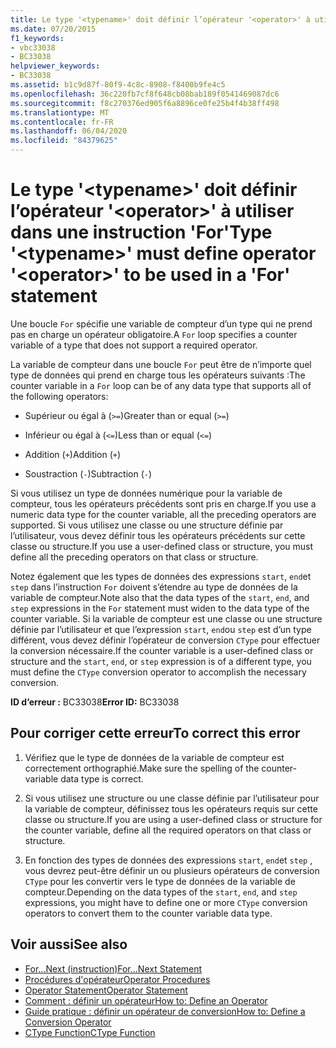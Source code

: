 ```yaml
---
title: Le type '<typename>' doit définir l’opérateur '<operator>' à utiliser dans une instruction 'For'
ms.date: 07/20/2015
f1_keywords:
- vbc33038
- BC33038
helpviewer_keywords:
- BC33038
ms.assetid: b1c9d87f-80f9-4c8c-8908-f8400b9fe4c5
ms.openlocfilehash: 36c220fb7cf8f648cb08bab189f0541469087dc6
ms.sourcegitcommit: f8c270376ed905f6a8896ce0fe25b4f4b38ff498
ms.translationtype: MT
ms.contentlocale: fr-FR
ms.lasthandoff: 06/04/2020
ms.locfileid: "84379625"
---
```

# <a name="type-typename-must-define-operator-operator-to-be-used-in-a-for-statement"></a><span data-ttu-id="da8e9-102">Le type '\<typename>' doit définir l’opérateur '\<operator>' à utiliser dans une instruction 'For'</span><span class="sxs-lookup"><span data-stu-id="da8e9-102">Type '\<typename>' must define operator '\<operator>' to be used in a 'For' statement</span></span>
<span data-ttu-id="da8e9-103">Une boucle `For` spécifie une variable de compteur d’un type qui ne prend pas en charge un opérateur obligatoire.</span><span class="sxs-lookup"><span data-stu-id="da8e9-103">A `For` loop specifies a counter variable of a type that does not support a required operator.</span></span>  
  
 <span data-ttu-id="da8e9-104">La variable de compteur dans une boucle `For` peut être de n’importe quel type de données qui prend en charge tous les opérateurs suivants :</span><span class="sxs-lookup"><span data-stu-id="da8e9-104">The counter variable in a `For` loop can be of any data type that supports all of the following operators:</span></span>  
  
- <span data-ttu-id="da8e9-105">Supérieur ou égal à (`>=`)</span><span class="sxs-lookup"><span data-stu-id="da8e9-105">Greater than or equal (`>=`)</span></span>  
  
- <span data-ttu-id="da8e9-106">Inférieur ou égal à (`<=`)</span><span class="sxs-lookup"><span data-stu-id="da8e9-106">Less than or equal (`<=`)</span></span>  
  
- <span data-ttu-id="da8e9-107">Addition (`+`)</span><span class="sxs-lookup"><span data-stu-id="da8e9-107">Addition (`+`)</span></span>  
  
- <span data-ttu-id="da8e9-108">Soustraction (`-`)</span><span class="sxs-lookup"><span data-stu-id="da8e9-108">Subtraction (`-`)</span></span>  
  
 <span data-ttu-id="da8e9-109">Si vous utilisez un type de données numérique pour la variable de compteur, tous les opérateurs précédents sont pris en charge.</span><span class="sxs-lookup"><span data-stu-id="da8e9-109">If you use a numeric data type for the counter variable, all the preceding operators are supported.</span></span> <span data-ttu-id="da8e9-110">Si vous utilisez une classe ou une structure définie par l’utilisateur, vous devez définir tous les opérateurs précédents sur cette classe ou structure.</span><span class="sxs-lookup"><span data-stu-id="da8e9-110">If you use a user-defined class or structure, you must define all the preceding operators on that class or structure.</span></span>  
  
 <span data-ttu-id="da8e9-111">Notez également que les types de données des expressions `start`, `end`et `step` dans l’instruction `For` doivent s’étendre au type de données de la variable de compteur.</span><span class="sxs-lookup"><span data-stu-id="da8e9-111">Note also that the data types of the `start`, `end`, and `step` expressions in the `For` statement must widen to the data type of the counter variable.</span></span> <span data-ttu-id="da8e9-112">Si la variable de compteur est une classe ou une structure définie par l’utilisateur et que l’expression `start`, `end`ou `step` est d’un type différent, vous devez définir l’opérateur de conversion `CType` pour effectuer la conversion nécessaire.</span><span class="sxs-lookup"><span data-stu-id="da8e9-112">If the counter variable is a user-defined class or structure and the `start`, `end`, or `step` expression is of a different type, you must define the `CType` conversion operator to accomplish the necessary conversion.</span></span>  
  
 <span data-ttu-id="da8e9-113">**ID d’erreur :** BC33038</span><span class="sxs-lookup"><span data-stu-id="da8e9-113">**Error ID:** BC33038</span></span>  
  
## <a name="to-correct-this-error"></a><span data-ttu-id="da8e9-114">Pour corriger cette erreur</span><span class="sxs-lookup"><span data-stu-id="da8e9-114">To correct this error</span></span>  
  
1. <span data-ttu-id="da8e9-115">Vérifiez que le type de données de la variable de compteur est correctement orthographié.</span><span class="sxs-lookup"><span data-stu-id="da8e9-115">Make sure the spelling of the counter-variable data type is correct.</span></span>  
  
2. <span data-ttu-id="da8e9-116">Si vous utilisez une structure ou une classe définie par l’utilisateur pour la variable de compteur, définissez tous les opérateurs requis sur cette classe ou structure.</span><span class="sxs-lookup"><span data-stu-id="da8e9-116">If you are using a user-defined class or structure for the counter variable, define all the required operators on that class or structure.</span></span>  
  
3. <span data-ttu-id="da8e9-117">En fonction des types de données des expressions `start`, `end`et `step` , vous devrez peut-être définir un ou plusieurs opérateurs de conversion `CType` pour les convertir vers le type de données de la variable de compteur.</span><span class="sxs-lookup"><span data-stu-id="da8e9-117">Depending on the data types of the `start`, `end`, and `step` expressions, you might have to define one or more `CType` conversion operators to convert them to the counter variable data type.</span></span>  
  
## <a name="see-also"></a><span data-ttu-id="da8e9-118">Voir aussi</span><span class="sxs-lookup"><span data-stu-id="da8e9-118">See also</span></span>

- [<span data-ttu-id="da8e9-119">For...Next (instruction)</span><span class="sxs-lookup"><span data-stu-id="da8e9-119">For...Next Statement</span></span>](../language-reference/statements/for-next-statement.md)
- [<span data-ttu-id="da8e9-120">Procédures d'opérateur</span><span class="sxs-lookup"><span data-stu-id="da8e9-120">Operator Procedures</span></span>](../programming-guide/language-features/procedures/operator-procedures.md)
- [<span data-ttu-id="da8e9-121">Operator Statement</span><span class="sxs-lookup"><span data-stu-id="da8e9-121">Operator Statement</span></span>](../language-reference/statements/operator-statement.md)
- [<span data-ttu-id="da8e9-122">Comment : définir un opérateur</span><span class="sxs-lookup"><span data-stu-id="da8e9-122">How to: Define an Operator</span></span>](../programming-guide/language-features/procedures/how-to-define-an-operator.md)
- [<span data-ttu-id="da8e9-123">Guide pratique : définir un opérateur de conversion</span><span class="sxs-lookup"><span data-stu-id="da8e9-123">How to: Define a Conversion Operator</span></span>](../programming-guide/language-features/procedures/how-to-define-a-conversion-operator.md)
- [<span data-ttu-id="da8e9-124">CType Function</span><span class="sxs-lookup"><span data-stu-id="da8e9-124">CType Function</span></span>](../language-reference/functions/ctype-function.md)
